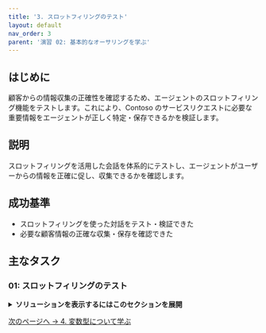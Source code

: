 ```yaml
---
title: '3. スロットフィリングのテスト'
layout: default
nav_order: 3
parent: '演習 02: 基本的なオーサリングを学ぶ'
---
```


## はじめに

顧客からの情報収集の正確性を確認するため、エージェントのスロットフィリング機能をテストします。これにより、Contoso のサービスリクエストに必要な重要情報をエージェントが正しく特定・保存できるかを検証します。

## 説明

スロットフィリングを活用した会話を体系的にテストし、エージェントがユーザーからの情報を正確に促し、収集できるかを確認します。

## 成功基準

- スロットフィリングを使った対話をテスト・検証できた
- 必要な顧客情報の正確な収集・保存を確認できた

## 主なタスク

### 01: スロットフィリングのテスト

<details markdown="block"> 
  <summary><strong>ソリューションを表示するにはこのセクションを展開</strong></summary> 

1. **Test your agent** ペインで再度リフレッシュアイコンを選択し、新しい会話を開始します。

1. トリガーフレーズに合致する文を入力し、エンティティやスロットフィリングの動作を確認します。

	`Can I check on an order?`

1. キャンバス上部の **Variables** を選択します。

	![imt6ohhm.jpg](../../media/imt6ohhm.jpg)

1. **Variables** ペインで **Test** タブを選択し、**Topic** を展開します。

	![umex618d.jpg](../../media/umex618d.jpg)
 	
> [!NOTE]
> このプロセスが動作していることが確認できます。ユーザーが「注文を確認したい」という意図でトピックをトリガーし、エンティティがフォローアップ質問から変数にスロットフィリングされています。
>
> その結果、質問はスキップされます。これは、ユーザーの発話からエンティティとスロットフィリングで情報を取得できたため、すでに提供された情報について再度質問する必要がなくなったためです。

</details>

[次のページへ → 4. 変数型について学ぶ](0204.md)